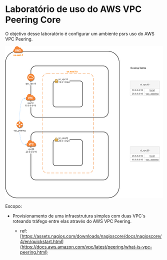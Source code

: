 # Laboratório de uso do AWS VPC Peering Core

O objetivo desse laboratório é configurar um ambiente psrs uso do AWS VPC Peering.

![Nagios](/images/vpc-peering.drawio.png)

Escopo:

* Provisionamento de uma infraestrutura simples com duas VPC´s roteando tráfego entre elas através do AWS VPC Peering.

  - ref: [https://assets.nagios.com/downloads/nagioscore/docs/nagioscore/4/en/quickstart.html](https://docs.aws.amazon.com/vpc/latest/peering/what-is-vpc-peering.html)
